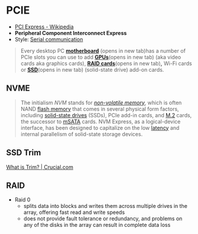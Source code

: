 # PCIE
- [PCI Express - Wikipedia](https://en.wikipedia.org/wiki/PCI_Express)
- **Peripheral Component Interconnect Express**
- Style: [Serial communication](https://en.wikipedia.org/wiki/Serial_communication)
> Every desktop PC [**motherboard**](https://www.tomshardware.com/reviews/motherboard-definition,5749.html) (opens in new tab)has a number of PCIe slots you can use to add [**GPUs**](https://www.tomshardware.com/reviews/gpu-graphics-card-definition,5742.html)(opens in new tab) (aka video cards aka graphics cards), [**RAID cards**](https://www.tomshardware.com/reviews/raid-controller-card-definition,5756.html)(opens in new tab)**,** Wi-Fi cards or [**SSD**](https://www.tomshardware.com/reviews/ssd-solid-state-drive-definition,5763.html)(opens in new tab) (solid-state drive) add-on cards.

## NVME
> The initialism _NVM_ stands for _[non-volatile memory](https://en.wikipedia.org/wiki/Non-volatile_memory "Non-volatile memory")_, which is often NAND [flash memory](https://en.wikipedia.org/wiki/Flash_memory "Flash memory") that comes in several physical form factors, including [solid-state drives](https://en.wikipedia.org/wiki/Solid-state_drive "Solid-state drive") (SSDs), PCIe add-in cards, and [M.2](https://en.wikipedia.org/wiki/M.2 "M.2") cards, the successor to [mSATA](https://en.wikipedia.org/wiki/MSATA "MSATA") cards. NVM Express, as a logical-device interface, has been designed to capitalize on the low [latency](https://en.wikipedia.org/wiki/Hard_disk_drive_performance_characteristics#Access_time "Hard disk drive performance characteristics") and internal parallelism of solid-state storage devices.

## SSD Trim
[What is Trim? | Crucial.com](https://www.crucial.com/articles/about-ssd/what-is-trim)

## RAID
- Raid 0
	- splits data into blocks and writes them across multiple drives in the array, offering fast read and write speeds
	- does not provide fault tolerance or redundancy, and problems on any of the disks in the array can result in complete data loss